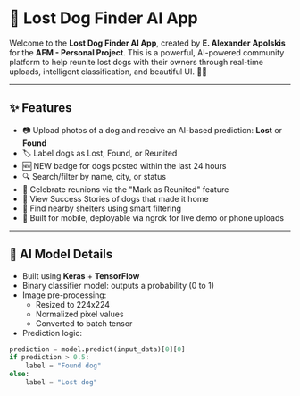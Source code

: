 # 🐾 Lost Dog Finder AI App

Welcome to the **Lost Dog Finder AI App**, created by **E. Alexander Apolskis** for the **AFM - Personal Project**. This is a powerful, AI-powered community platform to help reunite lost dogs with their owners through real-time uploads, intelligent classification, and beautiful UI. 📸🐶

---

## ✨ Features

- 📷 Upload photos of a dog and receive an AI-based prediction: **Lost** or **Found**
- 🏷️ Label dogs as Lost, Found, or Reunited
- 🆕 NEW badge for dogs posted within the last 24 hours
- 🔍 Search/filter by name, city, or status
- 🎉 Celebrate reunions via the "Mark as Reunited" feature
- 🌟 View Success Stories of dogs that made it home
- 📍 Find nearby shelters using smart filtering
- 📱 Built for mobile, deployable via ngrok for live demo or phone uploads

---

## 🧠 AI Model Details

- Built using **Keras** + **TensorFlow**
- Binary classifier model: outputs a probability (0 to 1)
- Image pre-processing:
  - Resized to 224x224
  - Normalized pixel values
  - Converted to batch tensor
- Prediction logic:

```python
prediction = model.predict(input_data)[0][0]
if prediction > 0.5:
    label = "Found dog"
else:
    label = "Lost dog"
